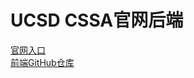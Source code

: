 # UCSD CSSA官网后端

[官网入口](https://www.ucsdcssa.com)  
[前端GitHub仓库](https://github.com/TallMessiWu/ucsdcssa-website-vue)
